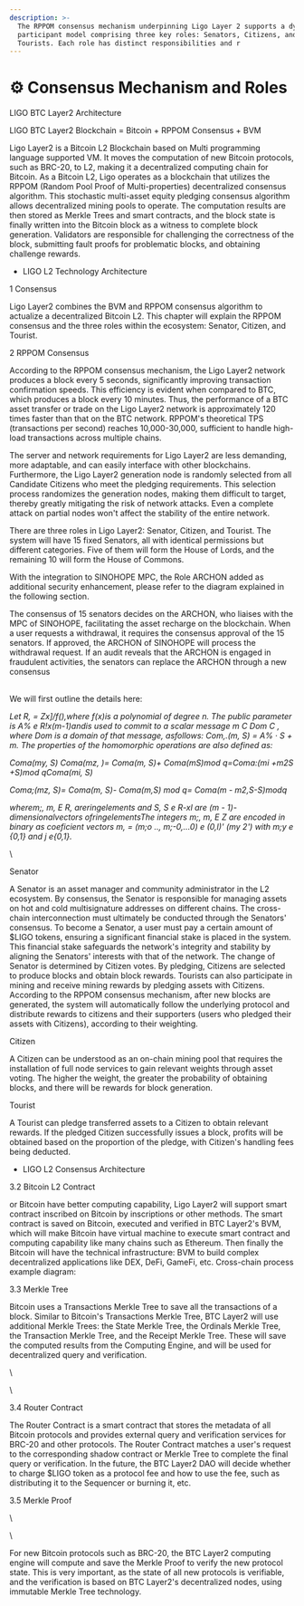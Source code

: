 ```yaml
---
description: >-
  The RPPOM consensus mechanism underpinning Ligo Layer 2 supports a dynamic
  participant model comprising three key roles: Senators, Citizens, and
  Tourists. Each role has distinct responsibilities and r
---
```


# ⚙️ Consensus Mechanism and Roles

&#x20;LIGO BTC Layer2 Architecture

LIGO BTC Layer2 Blockchain = Bitcoin + RPPOM Consensus + BVM

Ligo Layer2 is a Bitcoin L2 Blockchain based on Multi programming language supported VM. It moves the computation of new Bitcoin protocols, such as BRC-20, to L2, making it a decentralized computing chain for Bitcoin. As a Bitcoin L2, Ligo  operates as a blockchain that utilizes the RPPOM (Random Pool Proof of Multi-properties) decentralized consensus algorithm. This stochastic multi-asset equity pledging consensus algorithm allows decentralized mining pools to operate. The computation results are then stored as Merkle Trees and smart contracts, and the block state is finally written into the Bitcoin block as a witness to complete block generation. Validators are responsible for challenging the correctness of the block, submitting fault proofs for problematic blocks, and obtaining challenge rewards.



* LIGO L2 Technology Architecture

1 Consensus

&#x20;Ligo Layer2 combines the BVM and RPPOM consensus algorithm to actualize a decentralized Bitcoin L2. This chapter will explain the RPPOM consensus and the three roles within the ecosystem: Senator, Citizen, and Tourist.

2 RPPOM Consensus

According to the RPPOM consensus mechanism, the Ligo Layer2 network produces a block every 5 seconds, significantly improving transaction confirmation speeds. This efficiency is evident when compared to BTC, which produces a block every 10 minutes. Thus, the performance of a BTC asset transfer or trade on the Ligo Layer2 network is approximately 120 times faster than that on the BTC network. RPPOM's theoretical TPS (transactions per second) reaches 10,000-30,000, sufficient to handle high-load transactions across multiple chains.

The server and network requirements for Ligo Layer2 are less demanding, more adaptable, and can easily interface with other blockchains. Furthermore, the Ligo Layer2 generation node is randomly selected from all Candidate Citizens who meet the pledging requirements. This selection process randomizes the generation nodes, making them difficult to target, thereby greatly mitigating the risk of network attacks. Even a complete attack on partial nodes won't affect the stability of the entire network.

There are three roles in Ligo Layer2: Senator, Citizen, and Tourist. The system will have 15 fixed Senators, all with identical permissions but different categories. Five of them will form the House of Lords, and the remaining 10 will form the House of Commons.&#x20;

With the integration to SINOHOPE MPC, the Role ARCHON added as additional security enhancement, please refer to the diagram explained in the following section.

The consensus of 15 senators decides on the ARCHON, who liaises with the MPC of SINOHOPE, facilitating the asset recharge on the blockchain. When a user requests a withdrawal, it requires the consensus approval of the 15 senators. If approved, the ARCHON of SINOHOPE will process the withdrawal request. If an audit reveals that the ARCHON is engaged in fraudulent activities, the senators can replace the ARCHON through a new consensus

\
We will first outline the details here:

_Let R, = Zx]/f(),where f(x)is a polynomial of degree n. The public parameter is A% e R!x(m-1)andis used to commit to a scalar message m C Dom C , where Dom is a domain of that message, asfollows: Com,.(m, S) = A% · S + m. The properties of the homomorphic operations are also defined as:_

_Coma(my, S) Coma(mz, )= Coma(m, S)+ Coma(mS)mod q=Coma:(mi +m2S +S)mod qComa(mi, S)_&#x20;

_Coma;(mz, S)= Coma(m, S)- Coma(m,S) mod q= Coma(m - m2,S-S)modq_

_wherem;, m, E R, areringelements and S, S e R-xl are (m - 1)-dimensionalvectors ofringelementsThe integers m;, m, E Z are encoded in binary as coeficient vectors m, = (m;o .., m;-0,...0) e (0,l)' (my 2') with m;y e {0,1} and j e{0,1}._

\


&#x20;Senator

A Senator is an asset manager and community administrator in the L2 ecosystem. By consensus, the Senator is responsible for managing assets on hot and cold multisignature addresses on different chains. The cross-chain interconnection must ultimately be conducted through the Senators' consensus. To become a Senator, a user must pay a certain amount of $LIGO tokens, ensuring a significant financial stake is placed in the system. This financial stake safeguards the network's integrity and stability by aligning the Senators' interests with that of the network. The change of Senator is determined by Citizen votes. By pledging, Citizens are selected to produce blocks and obtain block rewards. Tourists can also participate in mining and receive mining rewards by pledging assets with Citizens. According to the RPPOM consensus mechanism, after new blocks are generated, the system will automatically follow the underlying protocol and distribute rewards to citizens and their supporters (users who pledged their assets with Citizens), according to their weighting.

&#x20;Citizen

&#x20;A Citizen can be understood as an on-chain mining pool that requires the installation of full node services to gain relevant weights through asset voting. The higher the weight, the greater the probability of obtaining blocks, and there will be rewards for block generation.

Tourist

A Tourist can pledge transferred assets to a Citizen to obtain relevant rewards. If the pledged Citizen successfully issues a block, profits will be obtained based on the proportion of the pledge, with Citizen's handling fees being deducted.

&#x20;

* LIGO L2 Consensus Architecture

3.2 Bitcoin L2 Contract

or Bitcoin have better computing capability, Ligo Layer2 will support smart contract inscribed on Bitcoin by inscriptions or other methods. The smart contract is saved on Bitcoin, executed and verified in BTC Layer2's BVM, which will make Bitcoin have virtual machine to execute smart contract and computing capability like many chains such as Ethereum. Then finally the Bitcoin will have the technical infrastructure: BVM to build complex decentralized applications like DEX, DeFi, GameFi, etc.  Cross-chain process example diagram:

&#x20;

3.3 Merkle Tree

Bitcoin uses a Transactions Merkle Tree to save all the transactions of a block. Similar to Bitcoin's Transactions Merkle Tree, BTC Layer2 will use additional Merkle Trees: the State Merkle Tree, the Ordinals Merkle Tree, the Transaction Merkle Tree, and the Receipt Merkle Tree. These will save the computed results from the Computing Engine, and will be used for decentralized query and verification.

\


\


3.4 Router Contract

The Router Contract is a smart contract that stores the metadata of all Bitcoin protocols and provides external query and verification services for BRC-20 and other protocols. The Router Contract matches a user's request to the corresponding shadow contract or Merkle Tree to complete the final query or verification. In the future, the BTC Layer2 DAO will decide whether to charge $LIGO token as a protocol fee and how to use the fee, such as distributing it to the Sequencer or burning it, etc.

3.5 Merkle Proof

\


\


&#x20;     For new Bitcoin protocols such as BRC-20, the BTC Layer2 computing engine will compute and save the Merkle Proof to verify the new protocol state. This is very important, as the state of all new protocols is verifiable, and the verification is based on BTC Layer2's decentralized nodes, using immutable Merkle Tree technology.
